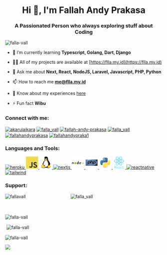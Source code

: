 <h1 align="center">Hi 👋, I'm Fallah Andy Prakasa</h1>
<h3 align="center">A Passionated Person who always exploring stuff about Coding</h3>

<p align="left"> <img src="https://komarev.com/ghpvc/?username=falla-vall&label=Profile%20views&color=980eb4&style=flat" alt="falla-vall" /> </p>

- 🌱 I’m currently learning **Typescript, Golang, Dart, Django**

- 👨‍💻 All of my projects are available at [https://flla.my.id](https://flla.my.id)

- 💬 Ask me about **Next, React, NodeJS, Laravel, Javascript, PHP, Python**

- 📫 How to reach me **me@flla.my.id**

- 📄 Know about my experiences [here](https://kontena.vercel.app/CV.pdf/1iC6dOlIxiyS3xbTKi0OfYKaSU2pmZXsI/view)

- ⚡ Fun fact **Wibu**

<h3 align="left">Connect with me:</h3>
<p align="left">
<a href="https://dev.to/akaruiaikara" target="blank"><img align="center" src="https://raw.githubusercontent.com/rahuldkjain/github-profile-readme-generator/master/src/images/icons/Social/devto.svg" alt="akaruiaikara" height="30" width="40" /></a>
<a href="https://twitter.com/falla_vall" target="blank"><img align="center" src="https://raw.githubusercontent.com/rahuldkjain/github-profile-readme-generator/master/src/images/icons/Social/twitter.svg" alt="falla_vall" height="30" width="40" /></a>
<a href="https://linkedin.com/in/fallah-andy-prakasa" target="blank"><img align="center" src="https://raw.githubusercontent.com/rahuldkjain/github-profile-readme-generator/master/src/images/icons/Social/linked-in-alt.svg" alt="fallah-andy-prakasa" height="30" width="40" /></a>
<a href="https://codesandbox.com/falla_vall" target="blank"><img align="center" src="https://raw.githubusercontent.com/rahuldkjain/github-profile-readme-generator/master/src/images/icons/Social/codesandbox.svg" alt="falla_vall" height="30" width="40" /></a>
<a href="https://fb.com/fallahandyprakasa" target="blank"><img align="center" src="https://raw.githubusercontent.com/rahuldkjain/github-profile-readme-generator/master/src/images/icons/Social/facebook.svg" alt="fallahandyprakasa" height="30" width="40" /></a>
<a href="https://www.hackerrank.com/fallahandypraka1" target="blank"><img align="center" src="https://raw.githubusercontent.com/rahuldkjain/github-profile-readme-generator/master/src/images/icons/Social/hackerrank.svg" alt="fallahandypraka1" height="30" width="40" /></a>
</p>

<h3 align="left">Languages and Tools:</h3>
<p align="left"> <a href="https://heroku.com" target="_blank" rel="noreferrer"> <img src="https://www.vectorlogo.zone/logos/heroku/heroku-icon.svg" alt="heroku" width="40" height="40"/> </a> <a href="https://developer.mozilla.org/en-US/docs/Web/JavaScript" target="_blank" rel="noreferrer"> <img src="https://raw.githubusercontent.com/devicons/devicon/master/icons/javascript/javascript-original.svg" alt="javascript" width="40" height="40"/> </a> <a href="https://www.linux.org/" target="_blank" rel="noreferrer"> <img src="https://raw.githubusercontent.com/devicons/devicon/master/icons/linux/linux-original.svg" alt="linux" width="40" height="40"/> </a> <a href="https://nextjs.org/" target="_blank" rel="noreferrer"> <img src="https://cdn.worldvectorlogo.com/logos/nextjs-2.svg" alt="nextjs" width="40" height="40"/> </a> <a href="https://nodejs.org" target="_blank" rel="noreferrer"> <img src="https://raw.githubusercontent.com/devicons/devicon/master/icons/nodejs/nodejs-original-wordmark.svg" alt="nodejs" width="40" height="40"/> </a> <a href="https://www.php.net" target="_blank" rel="noreferrer"> <img src="https://raw.githubusercontent.com/devicons/devicon/master/icons/php/php-original.svg" alt="php" width="40" height="40"/> </a> <a href="https://www.python.org" target="_blank" rel="noreferrer"> <img src="https://raw.githubusercontent.com/devicons/devicon/master/icons/python/python-original.svg" alt="python" width="40" height="40"/> </a> <a href="https://reactjs.org/" target="_blank" rel="noreferrer"> <img src="https://raw.githubusercontent.com/devicons/devicon/master/icons/react/react-original-wordmark.svg" alt="react" width="40" height="40"/> </a> <a href="https://reactnative.dev/" target="_blank" rel="noreferrer"> <img src="https://reactnative.dev/img/header_logo.svg" alt="reactnative" width="40" height="40"/> </a> <a href="https://tailwindcss.com/" target="_blank" rel="noreferrer"> <img src="https://www.vectorlogo.zone/logos/tailwindcss/tailwindcss-icon.svg" alt="tailwind" width="40" height="40"/> </a> </p>

<h3 align="left">Support:</h3>
<p><a href="https://www.buymeacoffee.com/fallavall"> <img align="left" src="https://cdn.buymeacoffee.com/buttons/v2/default-yellow.png" height="50" width="210" alt="fallavall" /></a><a href="https://ko-fi.com/falla_vall"> <img align="left" src="https://cdn.ko-fi.com/cdn/kofi3.png?v=3" height="50" width="210" alt="falla_vall" /></a></p><br><br><br>

<p><img align="center" src="https://github-readme-stats.vercel.app/api/top-langs?username=falla-vall&show_icons=true&theme=dark&locale=en&layout=compact" alt="falla-vall" /></p>

<p>&nbsp;<img align="center" src="https://github-readme-stats.vercel.app/api?username=falla-vall&show_icons=true&theme=dark&locale=en" alt="falla-vall" /></p>

<p><img align="center" src="https://github-readme-streak-stats.herokuapp.com/?user=falla-vall&theme=dark" alt="falla-vall" /></p>

<p><img src="https://github-readme-stats.vercel.app/api/wakatime?username=AkaruiAikara&layout=compact&theme=radical"></p>

